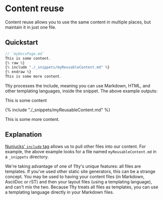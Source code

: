 # Content reuse

Content reuse allows you to use the same content in multiple places, but maintain it in just one file.

## Quickstart


```js
// `myDocsPage.md`
This is some content.
{% raw %}
{% include "./_snippets/myReusableContent.md" %}
{% endraw %}
This is some more content.
```

11ty processes the include, meaning you can use Markdown, HTML, and other templating languages, inside the snippet. The above example outputs:


This is some content 

{% include "./_snippets/myReusableContent.md" %} 

This is some more content.


## Explanation

[Nunjucks' `include` tag](https://mozilla.github.io/nunjucks/templating.html#include) allows us to pull other files into our content. For example, the above example looks for a file named `myReusableContent.md` in a `_snippets` directory.

We're taking advantage of one of 11ty's unique features: all files are templates. If you've used other static site generators, this can be a strange concept. You may be used to having your content files (in Markdown, AsciiDoc or rST) and then your layout files (using a templating language), and can't mix the two. Because 11ty treats all files as templates, you can use a templating language directly in your Markdown files.